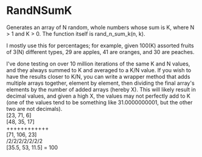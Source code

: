 # RandNSumK

Generates an array of N random, whole numbers whose sum is K, where N > 1 and K > 0. 
The function itself is rand_n_sum_k(n, k).

I mostly use this for percentages; for example, given 100(K) assorted fruits of 3(N) different types, 29 are apples, 41 are oranges, and 30 are peaches.

I've done testing on over 10 million iterations of the same K and N values, and they always summed to K and averaged to a K/N value. If you wish to have the results closer to K/N, you can write a wrapper method that adds multiple arrays together, element by element, then dividing the final array's elements by the number of added arrays (hereby X). This will likely result in decimal values, and given a high X, the values may not perfectly add to K (one of the values tend to be something like 31.0000000001, but the other two are not decimals).<br>
[23, 71, 6]<br>
[48, 35, 17]<br>
++++++++++++<br>
[71, 106, 23]<br>
/2/2/2/2/2/2/2<br>
[35.5, 53, 11.5] = 100
